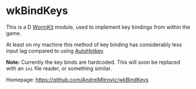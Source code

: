 # wkBindKeys

This is a D [WormKit](http://worms2d.info/WormKit) module,
used to implement key bindings from within the game.

At least on my machine this method of key binding has
considerably less input lag compared to using
[AutoHotkey](http://www.autohotkey.com/).

**Note:** Currently the key binds are hardcoded. This will soon
be replaced with an `ini` file reader, or something similar.

Homepage: https://github.com/AndrejMitrovic/wkBindKeys
